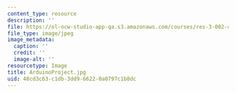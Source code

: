 ```yaml
---
content_type: resource
description: ''
file: https://ol-ocw-studio-app-qa.s3.amazonaws.com/courses/res-3-002-collaborative-design-and-creative-expression-with-arduino-microcontrollers-january-iap-2017/48cd3c63c1db3dd966220a0797c1b8dc_ArduinoProject.jpg
file_type: image/jpeg
image_metadata:
  caption: ''
  credit: ''
  image-alt: ''
resourcetype: Image
title: ArduinoProject.jpg
uid: 48cd3c63-c1db-3dd9-6622-0a0797c1b8dc
---
```


